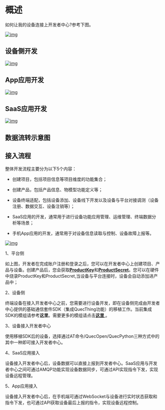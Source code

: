 # 概述

如何让我的设备连接上开发者中心?参考下图。

<a data-fancybox title="img" href="/quickStart/image005.png">![img](/quickStart/image005.png)</a>

## **设备侧开发**

<a data-fancybox title="img" href="/quickStart/image2022-3-10_11-34-48.png">![img](/quickStart/image2022-3-10_11-34-48.png)</a>


## **App应用开发**
<a data-fancybox title="img" href="/quickStart/image2022-3-10_10-22-13.png">![img](/quickStart/image2022-3-10_10-22-13.png)</a>

## **SaaS应用开发**

<a data-fancybox title="img" href="/quickStart/image2022-3-10_10-22-46.png">![img](/quickStart/image2022-3-10_10-22-46.png)</a>

## **数据流转示意图**
<ALink imgurl="/quickStart/image2022-3-22_10-39-54.png" imgenurl="/quickStart/image2022-3-22_10-39-54_en.png" />


## **接入流程**

整体开发流程主要分为以下5个内容：

 - 创建项目，包括项目信息等项目维度的功能集合；

 - 创建产品，包括产品信息、物模型功能定义等；

 - 设备终端适配，包括设备添加、设备线下开发以及设备与平台对接调测（设备注册、数据交互、设备注销等）；

 - SaaS应用的开发，通常用于进行设备功能应用管理、运维管理、终端数据分析等场景；

 - 手机App应用的开发，通常用于对设备信息读取与控制、设备故障上报等。

<a data-fancybox title="img" href="/quickStart/image10013.png">![img](/quickStart/image10013.png)</a>

1、平台侧

如上图，开发者在完成账户注册和登录之后，您可以在开发者中心上创建项目、产品与设备。创建产品后，您会获取[**ProductKey**](/introduction/page-03.md)和[**ProductSecret**](/introduction/page-03.md)。您可以在硬件中烧录ProductKey和ProductSecret,当设备与平台连接时，设备会自动添加进产品中；

2、设备侧

终端设备在接入开发者中心之前，您需要进行设备开发，即在设备侧完成由开发者中心提供的基础通信套件SDK（集成QuecThing功能）的移植工作。当前集成SDK的模组请参考<a :href="getUrl('menuCode=MODULE_DEVL&resourceType=M')" target="_blank">**这里**</a>。需要更多的模组请点击[**这里** ](https://yiyuanznsb.tmall.com/shop/view_shop.htm)。

3、设备接入开发者中心

使用移植SDK后的设备，选择通过AT命令/QuecOpen/QuecPython三种方式中的其中一种即可接入开发者中心。

4、SaaS应用接入

设备接入开发者中心后，设备数据可以直接上报到开发者中心。SaaS应用与开发者中心之间可通过AMQP功能实现设备数据同步，可通过API实现指令下发，实现设备远程管理。

5、App应用接入

设备接入开发者中心后，在手机端可通过WebSocket与设备进行实时状态获取和指令下发，也可通过API获取设备最后上报的指令，实现设备远程控制。


  
